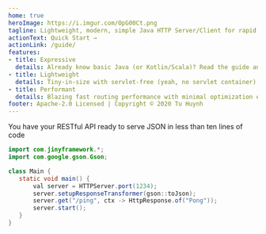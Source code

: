 ```yaml
---
home: true
heroImage: https://i.imgur.com/OpG00Ct.png
tagline: Lightweight, modern, simple Java HTTP Server/Client for rapid development in the API era
actionText: Quick Start →
actionLink: /guide/
features:
- title: Expressive
  details: Already know basic Java (or Kotlin/Scala)? Read the guide and start building things in no time (no implicit annotations)
- title: Lightweight
  details: Tiny-in-size with servlet-free (yeah, no servlet container) and no dependency, build and start are really fast, it also embeddable
- title: Performant
  details: Blazing fast routing performance with minimal optimization efforts and reactive support out-of-the-box
footer: Apache-2.0 Licensed | Copyright © 2020 Tu Huynh
---
```


You have your RESTful API ready to serve JSON in less than ten lines of code

 ```java
import com.jinyframework.*;
import com.google.gson.Gson;

class Main {
    static void main() {
        val server = HTTPServer.port(1234);
        server.setupResponseTransformer(gson::toJson);
        server.get("/ping", ctx -> HttpResponse.of("Pong"));
        server.start();
    }
} 
```
